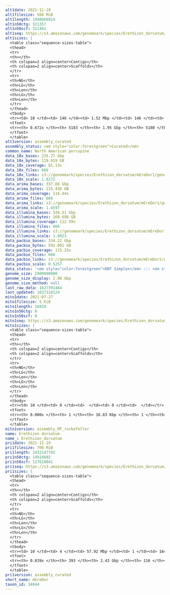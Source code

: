 ```yaml
---
alt1date: 2021-11-19
alt1filesize: 568 MiB
alt1length: 1948666914
alt1n50ctg: 321357
alt1n50scf: 321461
alt1seq: https://s3.amazonaws.com/genomeark/species/Erethizon_dorsatum/mEreDor1/assembly_curated/mEreDor1.alt.cur.20211119.fasta.gz
alt1sizes: |
  <table class="sequence-sizes-table">
  <thead>
  <tr>
  <th></th>
  <th colspan=2 align=center>Contigs</th>
  <th colspan=2 align=center>Scaffolds</th>
  </tr>
  <tr>
  <th>NG</th>
  <th>LG</th>
  <th>Len</th>
  <th>LG</th>
  <th>Len</th>
  </tr>
  </thead>
  <tbody>
  <tr><td> 10 </td><td> 146 </td><td> 1.52 Mbp </td><td> 146 </td><td> 1.52 Mbp </td></tr>  <tr><td> 20 </td><td> 383 </td><td> 0.99 Mbp </td><td> 383 </td><td> 0.99 Mbp </td></tr>  <tr><td> 30 </td><td> 731 </td><td> 0.71 Mbp </td><td> 731 </td><td> 0.71 Mbp </td></tr>  <tr><td> 40 </td><td> 1225 </td><td> 490.72 Kbp </td><td> 1224 </td><td> 490.91 Kbp </td></tr>  <tr style="background-color:#cccccc;"><td> 50 </td><td> 1954 </td><td> 321.36 Kbp </td><td> 1953 </td><td> 321.46 Kbp </td></tr>  <tr><td> 60 </td><td> 3143 </td><td> 180.77 Kbp </td><td> 3142 </td><td> 180.77 Kbp </td></tr>  <tr><td> 70 </td><td> 0 </td><td>  </td><td> 0 </td><td>  </td></tr>  <tr><td> 80 </td><td> 0 </td><td>  </td><td> 0 </td><td>  </td></tr>  <tr><td> 90 </td><td> 0 </td><td>  </td><td> 0 </td><td>  </td></tr>  <tr><td> 100 </td><td> 0 </td><td>  </td><td> 0 </td><td>  </td></tr>  </tbody>
  <tfoot>
  <tr><th> 0.672x </th><th> 5183 </th><th> 1.95 Gbp </th><th> 5180 </th><th> 1.95 Gbp </th></tr>
  </tfoot>
  </table>
alt1version: assembly_curated
assembly_status: <em style="color:forestgreen">Curated</em>
common_name: North American porcupine
data_10x_bases: 235.27 Gbp
data_10x_bytes: 119.919 GB
data_10x_coverage: 81.13x
data_10x_files: 666
data_10x_links: s3://genomeark/species/Erethizon_dorsatum/mEreDor1/genomic_data/10x/<br>
data_10x_scale: 1.8272
data_arima_bases: 337.66 Gbp
data_arima_bytes: 215.436 GB
data_arima_coverage: 116.44x
data_arima_files: 666
data_arima_links: s3://genomeark/species/Erethizon_dorsatum/mEreDor1/genomic_data/arima/<br>
data_arima_scale: 1.4597
data_illumina_bases: 326.51 Gbp
data_illumina_bytes: 160.698 GB
data_illumina_coverage: 112.59x
data_illumina_files: 666
data_illumina_links: s3://genomeark/species/Erethizon_dorsatum/mEreDor1/genomic_data/illumina/<br>
data_illumina_scale: 1.8923
data_pacbio_bases: 334.22 Gbp
data_pacbio_bytes: 592.091 GB
data_pacbio_coverage: 115.25x
data_pacbio_files: 666
data_pacbio_links: s3://genomeark/species/Erethizon_dorsatum/mEreDor1/genomic_data/pacbio/<br>
data_pacbio_scale: 0.5257
data_status: '<em style="color:forestgreen">ONT Simplex</em> ::: <em style="color:forestgreen">10x</em> ::: <em style="color:forestgreen">Bionano</em> ::: <em style="color:forestgreen">Phase</em>'
genome_size: 2900000000
genome_size_display: 2.90 Gbp
genome_size_method: null
last_raw_data: 1627391464
last_updated: 1637318124
mito1date: 2021-07-27
mito1filesize: 5 KiB
mito1length: 16828
mito1n50ctg: 0
mito1n50scf: 0
mito1seq: https://s3.amazonaws.com/genomeark/species/Erethizon_dorsatum/mEreDor1/assembly_MT_rockefeller/mEreDor1.MT.20210727.fasta.gz
mito1sizes: |
  <table class="sequence-sizes-table">
  <thead>
  <tr>
  <th></th>
  <th colspan=2 align=center>Contigs</th>
  <th colspan=2 align=center>Scaffolds</th>
  </tr>
  <tr>
  <th>NG</th>
  <th>LG</th>
  <th>Len</th>
  <th>LG</th>
  <th>Len</th>
  </tr>
  </thead>
  <tbody>
  <tr><td> 10 </td><td> 0 </td><td>  </td><td> 0 </td><td>  </td></tr>  <tr><td> 20 </td><td> 0 </td><td>  </td><td> 0 </td><td>  </td></tr>  <tr><td> 30 </td><td> 0 </td><td>  </td><td> 0 </td><td>  </td></tr>  <tr><td> 40 </td><td> 0 </td><td>  </td><td> 0 </td><td>  </td></tr>  <tr style="background-color:#cccccc;"><td> 50 </td><td> 0 </td><td style="background-color:#ff8888;">  </td><td> 0 </td><td style="background-color:#ff8888;">  </td></tr>  <tr><td> 60 </td><td> 0 </td><td>  </td><td> 0 </td><td>  </td></tr>  <tr><td> 70 </td><td> 0 </td><td>  </td><td> 0 </td><td>  </td></tr>  <tr><td> 80 </td><td> 0 </td><td>  </td><td> 0 </td><td>  </td></tr>  <tr><td> 90 </td><td> 0 </td><td>  </td><td> 0 </td><td>  </td></tr>  <tr><td> 100 </td><td> 0 </td><td>  </td><td> 0 </td><td>  </td></tr>  </tbody>
  <tfoot>
  <tr><th> 0.000x </th><th> 1 </th><th> 16.83 Kbp </th><th> 1 </th><th> 16.83 Kbp </th></tr>
  </tfoot>
  </table>
mito1version: assembly_MT_rockefeller
name: Erethizon dorsatum
name_: Erethizon_dorsatum
pri1date: 2021-11-19
pri1filesize: 708 MiB
pri1length: 2432147792
pri1n50ctg: 14914602
pri1n50scf: 127610041
pri1seq: https://s3.amazonaws.com/genomeark/species/Erethizon_dorsatum/mEreDor1/assembly_curated/mEreDor1.pri.cur.20211119.fasta.gz
pri1sizes: |
  <table class="sequence-sizes-table">
  <thead>
  <tr>
  <th></th>
  <th colspan=2 align=center>Contigs</th>
  <th colspan=2 align=center>Scaffolds</th>
  </tr>
  <tr>
  <th>NG</th>
  <th>LG</th>
  <th>Len</th>
  <th>LG</th>
  <th>Len</th>
  </tr>
  </thead>
  <tbody>
  <tr><td> 10 </td><td> 4 </td><td> 57.92 Mbp </td><td> 1 </td><td> 164.61 Mbp </td></tr>  <tr><td> 20 </td><td> 10 </td><td> 40.36 Mbp </td><td> 3 </td><td> 151.49 Mbp </td></tr>  <tr><td> 30 </td><td> 19 </td><td> 27.91 Mbp </td><td> 5 </td><td> 140.56 Mbp </td></tr>  <tr><td> 40 </td><td> 31 </td><td> 19.68 Mbp </td><td> 7 </td><td> 132.85 Mbp </td></tr>  <tr style="background-color:#cccccc;"><td> 50 </td><td> 48 </td><td style="background-color:#88ff88;"> 14.91 Mbp </td><td> 9 </td><td style="background-color:#88ff88;"> 127.61 Mbp </td></tr>  <tr><td> 60 </td><td> 70 </td><td> 11.06 Mbp </td><td> 12 </td><td> 117.54 Mbp </td></tr>  <tr><td> 70 </td><td> 105 </td><td> 6.85 Mbp </td><td> 14 </td><td> 109.04 Mbp </td></tr>  <tr><td> 80 </td><td> 167 </td><td> 2.96 Mbp </td><td> 18 </td><td> 52.51 Mbp </td></tr>  <tr><td> 90 </td><td> 0 </td><td>  </td><td> 0 </td><td>  </td></tr>  <tr><td> 100 </td><td> 0 </td><td>  </td><td> 0 </td><td>  </td></tr>  </tbody>
  <tfoot>
  <tr><th> 0.839x </th><th> 393 </th><th> 2.43 Gbp </th><th> 116 </th><th> 2.43 Gbp </th></tr>
  </tfoot>
  </table>
pri1version: assembly_curated
short_name: mEreDor
taxon_id: 34844
---
```

